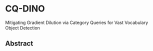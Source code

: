 # CQ-DINO
Mitigating Gradient Dilution via Category Queries for Vast Vocabulary Object Detection

## Abstract
